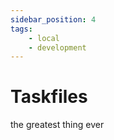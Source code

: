 ```yaml
---
sidebar_position: 4
tags: 
    - local
    - development
---
```


# Taskfiles

the greatest thing ever